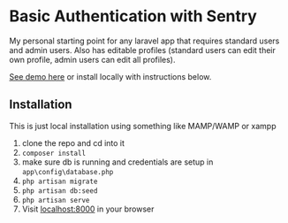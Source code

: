 # Basic Authentication with Sentry

My personal starting point for any laravel app that requires standard users and admin users. Also has editable profiles (standard users can edit their own profile, admin users can edit all profiles).

[See demo here](http://authdemo.andremadarang.com/) or install locally with instructions below.

## Installation

This is just local installation using something like MAMP/WAMP or xampp

1. clone the repo and cd into it
2. `composer install`
3. make sure db is running and credentials are setup in `app\config\database.php`
3. `php artisan migrate`
4. `php artisan db:seed`
5. `php artisan serve`
6. Visit [localhost:8000](http://localhost:8000) in your browser